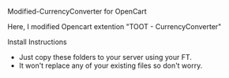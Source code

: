 Modified-CurrencyConverter for OpenCart

Here, I modified Opencart extention "TOOT - CurrencyConverter"

Install Instructions

* Just copy these folders to your server using your FT.
* It won't replace any of your existing files so don't worry.
